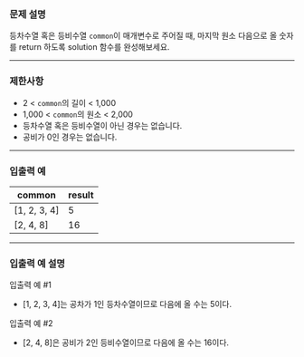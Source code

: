 ### **문제 설명**

등차수열 혹은 등비수열 `common`이 매개변수로 주어질 때, 마지막 원소 다음으로 올 숫자를 return 하도록 solution 함수를 완성해보세요.

---

### 제한사항

- 2 < `common`의 길이 < 1,000
- 1,000 < `common`의 원소 < 2,000
- 등차수열 혹은 등비수열이 아닌 경우는 없습니다.
- 공비가 0인 경우는 없습니다.

---

### 입출력 예

| common       | result |
| ------------ | ------ |
| [1, 2, 3, 4] | 5      |
| [2, 4, 8]    | 16     |

---

### 입출력 예 설명

입출력 예 #1

- [1, 2, 3, 4]는 공차가 1인 등차수열이므로 다음에 올 수는 5이다.

입출력 예 #2

- [2, 4, 8]은 공비가 2인 등비수열이므로 다음에 올 수는 16이다.
